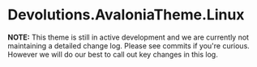 # Devolutions.AvaloniaTheme.Linux

**NOTE:** This theme is still in active development and we are currently not maintaining a detailed change log.
Please see commits if you're curious. However we will do our best to call out key changes in this log.

